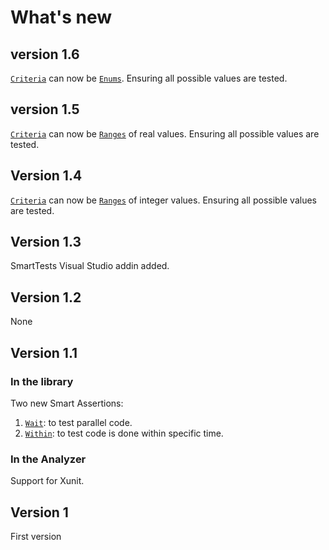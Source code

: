 # What's new

## version 1.6

[`Criteria`](Criteria/readme.md) can now be [`Enums`](Criteria/enums.md).
Ensuring all possible values are tested.

## version 1.5

[`Criteria`](Criteria/readme.md) can now be [`Ranges`](Criteria/ranges.md) of real values.
Ensuring all possible values are tested.

## Version 1.4

[`Criteria`](Criteria/readme.md) can now be [`Ranges`](Criteria/ranges.md) of integer values.
Ensuring all possible values are tested.

## Version 1.3

SmartTests Visual Studio addin added.

## Version 1.2

None

## Version 1.1

### In the library

Two new Smart Assertions:

1. [`Wait`](Assertions/wait.md): to test parallel code.
2. [`Within`](Assertions/within.md): to test code is done within specific time.

### In the Analyzer

Support for Xunit.

## Version 1

First version